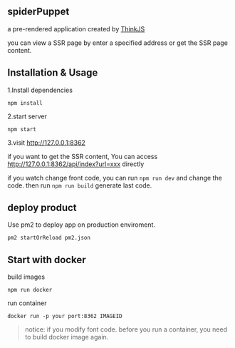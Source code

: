 
## spiderPuppet

a pre-rendered application created by [ThinkJS](http://www.thinkjs.org)

you can view a SSR page by enter a specified address or get the SSR page content.

## Installation & Usage

1.Install dependencies

```
npm install
```

2.start server
```
npm start
```

3.visit http://127.0.0.1:8362

if you want to get the SSR content, You can access http://127.0.0.1:8362/api/index?url=xxx directly


if you watch change front code, you can run ```npm run dev``` and change the code. then run ```npm run build``` generate last code.

## deploy product 

Use pm2 to deploy app on production enviroment.

```
pm2 startOrReload pm2.json

```

## Start with docker

build images

```
npm run docker
```

run container

```
docker run -p your port:8362 IMAGEID

```

>notice: if you modify font code. before you run a container, you need to build docker image again.



